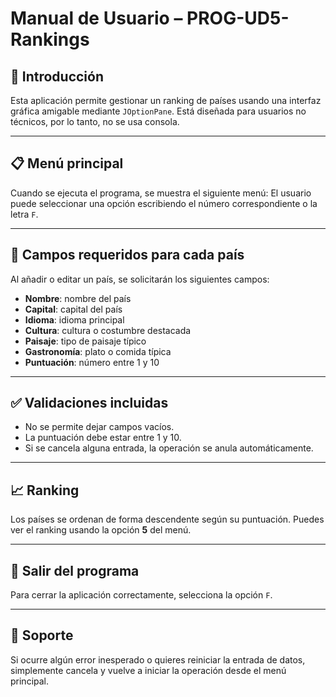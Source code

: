 # Manual de Usuario – PROG-UD5-Rankings

## 👋 Introducción
Esta aplicación permite gestionar un ranking de países usando una interfaz gráfica amigable mediante `JOptionPane`. Está diseñada para usuarios no técnicos, por lo tanto, no se usa consola.

---

## 📋 Menú principal

Cuando se ejecuta el programa, se muestra el siguiente menú:
El usuario puede seleccionar una opción escribiendo el número correspondiente o la letra `F`.

---

## 📌 Campos requeridos para cada país

Al añadir o editar un país, se solicitarán los siguientes campos:

- **Nombre**: nombre del país
- **Capital**: capital del país
- **Idioma**: idioma principal
- **Cultura**: cultura o costumbre destacada
- **Paisaje**: tipo de paisaje típico
- **Gastronomía**: plato o comida típica
- **Puntuación**: número entre 1 y 10

---

## ✅ Validaciones incluidas

- No se permite dejar campos vacíos.
- La puntuación debe estar entre 1 y 10.
- Si se cancela alguna entrada, la operación se anula automáticamente.

---

## 📈 Ranking

Los países se ordenan de forma descendente según su puntuación. Puedes ver el ranking usando la opción **5** del menú.

---

## 🛑 Salir del programa

Para cerrar la aplicación correctamente, selecciona la opción `F`.

---

## 💬 Soporte

Si ocurre algún error inesperado o quieres reiniciar la entrada de datos, simplemente cancela y vuelve a iniciar la operación desde el menú principal.